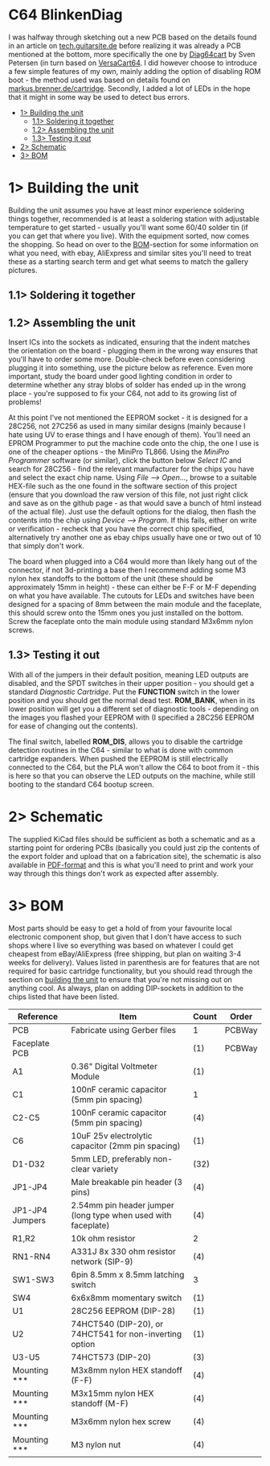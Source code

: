 # C64 BlinkenDiag

I was halfway through sketching out a new PCB based on the details found in an article on [tech.guitarsite.de](http://tech.guitarsite.de/c64_diag_dt_cart.html) before realizing it was already a PCB mentioned at the bottom, more specifically the one by [Diag64cart](https://github.com/svenpetersen1965/Diag64cart) by Sven Petersen (in turn based on [VersaCart64](https://github.com/bwack/Versa64Cart). I did however choose to introduce a few simple features of my own, mainly adding the option of disabling ROM boot - the method used was based on details found on [markus.brenner.de/cartridge](http://markus.brenner.de/cartridge). Secondly, I added a lot of LEDs in the hope that it might in some way be used to detect bus errors.

- [1> Building the unit](#1-building-the-unit)
  - [1.1> Soldering it together](#11-soldering-it-together)
  - [1.2> Assembling the unit](#12-assembling-the-unit)
  - [1.3> Testing it out](#13-testing-it-out)
- [2> Schematic](#2-schematic)
- [3> BOM](#3-bom)

# 1> Building the unit
Building the unit assumes you have at least minor experience soldering things together, recommended is at least a soldering station with adjustable temperature to get started - usually you'll want some 60/40 solder tin (if you can get that where you live). With the equipment sorted, now comes the shopping. So head on over to the [BOM](#3-bom)-section for some information on what you need, with ebay, AliExpress and similar sites you'll need to treat these as a starting search term and get what seems to match the gallery pictures.

## 1.1> Soldering it together

## 1.2> Assembling the unit
Insert ICs into the sockets as indicated, ensuring that the indent matches the orientation on the board - plugging them in the wrong way ensures that you'll have to order some more. Double-check before even considering plugging it into something, use the picture below as reference. Even more important, study the board under good lighting condition in order to determine whether any stray blobs of solder has ended up in the wrong place - you're supposed to fix your C64, not add to its growing list of problems!

At this point I've not mentioned the EEPROM socket - it is designed for a 28C256, not 27C256 as used in many similar designs (mainly because I hate using UV to erase things and I have enough of them). You'll need an EPROM Programmer to put the machine code onto the chip, the one I use is one of the cheaper options - the MiniPro TL866. Using the *MiniPro Programmer* software (or similar), click the button below *Select IC* and search for 28C256 - find the relevant manufacturer for the chips you have and select the exact chip name. Using *File --> Open...*, browse to a suitable HEX-file such as the one found in the software section of this project (ensure that you download the raw version of this file, not just right click and save as on the github page - as that would save a bunch of html instead of the actual file). Just use the default options for the dialog, then flash the contents into the chip using *Device --> Program*. If this fails, either on write or verification - recheck that you have the correct chip specified, alternatively try another one as ebay chips usually have one or two out of 10 that simply don't work.

The board when plugged into a C64 would more than likely hang out of the connector, if not 3d-printing a base then I recommend adding some M3 nylon hex standoffs to the bottom of the unit (these should be approximately 15mm in height) - these can either be F-F or M-F depending on what you have available. The cutouts for LEDs and switches have been designed for a spacing of 8mm between the main module and the faceplate, this should screw onto the 15mm ones you just installed on the bottom. Screw the faceplate onto the main module using standard M3x6mm nylon screws.

## 1.3> Testing it out
With all of the jumpers in their default position, meaning LED outputs are disabled, and the SPDT switches in their upper position - you should get a standard *Diagnostic Cartridge*. Put the **FUNCTION** switch in the lower position and you should get the normal dead test. **ROM_BANK**, when in its lower position will get you a different set of diagnostic tools - depending on the images you flashed your EEPROM with (I specified a 28C256 EEPROM for ease of changing out the contents).

The final switch, labelled **ROM_DIS**, allows you to disable the cartridge detection routines in the C64 - similar to what is done with common cartridge expanders. When pushed the EEPROM is still electrically connected to the C64, but the PLA won't allow the C64 to boot from it - this is here so that you can observe the LED outputs on the machine, while still booting to the standard C64 bootup screen.

# 2> Schematic
The supplied KiCad files should be sufficient as both a schematic and as a  starting point for ordering PCBs (basically you could just zip the contents of the export folder and upload that on a fabrication site), the schematic is also available in [PDF-format](documentation/schematic) and this is what you'll need to print and work your way through this things don't work as expected after assembly.

# 3> BOM
Most parts should be easy to get a hold of from your favourite local electronic component shop, but given that I don't have access to such shops where I live so everything was based on whatever I could get cheapest from eBay/AliExpress (free shipping, but plan on waiting 3-4 weeks for delivery). Values listed in parenthesis are for features that are not required for basic cartridge functionality, but you should read through the section on [building the unit](#1-building-the-unit) to ensure that you're not missing out on anything cool. As always, plan on adding DIP-sockets in addition to the chips listed that have been listed.


| Reference        | Item                                                           | Count | Order  |
| ---------------- | -------------------------------------------------------------- | ----- | ------ |
| PCB              | Fabricate using Gerber files                                   |     1 | PCBWay
| Faceplate PCB    |                                                                |    (1)| PCBWay
| A1               | 0.36" Digital Voltmeter Module                                 |    (1)|
| C1               | 100nF ceramic capacitor (5mm pin spacing)                      |     1 |
| C2-C5            | 100nF ceramic capacitor (5mm pin spacing)                      |    (4)|
| C6               | 10uF 25v electrolytic capacitor (2mm pin spacing)              |    (1)|
| D1-D32           | 5mm LED, preferably non-clear variety                          |   (32)|
| JP1-JP4          | Male breakable pin header (3 pins)                             |    (4)|
| JP1-JP4 Jumpers  | 2.54mm pin header jumper (long type when used with faceplate)  |    (4)|
| R1,R2            | 10k ohm resistor                                               |     2 |
| RN1-RN4          | A331J 8x 330 ohm resistor network (SIP-9)                      |    (4)|
| SW1-SW3          | 6pin 8.5mm x 8.5mm latching switch                             |     3 |
| SW4              | 6x6x8mm momentary switch                                       |    (1)|
| U1               | 28C256 EEPROM (DIP-28)                                         |    (1)|
| U2               | 74HCT540 (DIP-20), or 74HCT541 for non-inverting option        |    (1)|
| U3-U5            | 74HCT573 (DIP-20)                                              |    (3)|
| Mounting ***     | M3x8mm nylon HEX standoff (F-F)                                |    (4)|
| Mounting ***     | M3x15mm nylon HEX standoff (M-F)                               |    (4)|
| Mounting ***     | M3x6mm nylon hex screw                                         |    (4)|
| Mounting ***     | M3 nylon nut                                                   |    (4)|